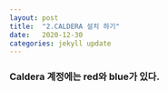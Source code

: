 ```yaml
---
layout: post
title:  "2.CALDERA 설치 하기"
date:   2020-12-30
categories: jekyll update
---
```


### Caldera 계정에는 red와 blue가 있다.
